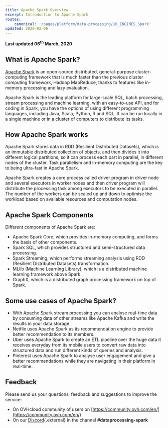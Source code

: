 ```yaml
---
title: Apache Spark Overview
excerpt: Introduction to Apache Spark 
routes:
    canonical: '/pages/platform/data-processing/10_ENGINES_Spark'
updated: 2020-03-06
---
```


**Last updated 06<sup>th</sup> March, 2020**

## What is Apache Spark?

[Apache Spark](http://spark.apache.org/) is an open-source distributed, general-purpose cluster-computing framework that is much faster than the previous cluster computing framework, Hadoop MapReduce, thanks to features like in-memory processing and lazy evaluation. 

Apache Spark is the leading platform for large-scale SQL, batch processing, stream processing and machine learning, with an easy-to-use API, and for coding in Spark, you have the options of using different programming languages, including Java, Scala, Python, R and SQL. It can be run locally in a single machine or in a cluster of computers to distribute its tasks.

## How Apache Spark works

Apache Spark stores data in RDD (Resilient Distributed Datasets), which is an immutable distributed collection of objects, and then divides it into different logical partitions, so it can process each part in parallel, in different nodes of the cluster. Task parallelism and in-memory computing are the key to being ultra-fast in Apache Spark. 

Apache Spark creates a core process called driver program in driver node and several executors in worker nodes and then driver program will distribute the processing task among executors to be executed in parallel. The number of the workers can be scaled up and down to optimise the workload based on available resources and computation nodes. 

## Apache Spark Components

Different components of Apache Spark are:

- Apache Spark Core, which provides in-memory computing, and forms the basis of other components.
- Spark SQL, which provides structured and semi-structured data processing.
- Spark Streaming, which performs streaming analysis using RDD (Resilient Distributed Datasets) transformation.
- MLlib (Machine Learning Library), which is a distributed machine learning framework above Spark.
- GraphX, which is a distributed graph processing framework on top of Spark.

## Some use cases of Apache Spark?

- With Apache Spark stream processing you can analyse real-time data by consuming data of other streams like Apache Kafka and write the results in your data storage. 
- Netflix uses Apache Spark as its recommendation engine to provide better recommendation to its members. 
- Uber uses Apache Spark to create an ETL pipeline over the huge data it receives everyday from its mobile users to convert raw data into structured data and run different kinds of queries and analysis. 
- Pinterest uses Apache Spark to analyse user engagement and give a better recommendations while they are navigating in their platform in real-time. 

## Feedback

Please send us your questions, feedback and suggestions to improve the service: 

- On OVHcloud community of users on [https://community.ovh.com/en/](https://community.ovh.com/en/)
- On our [Discord](https://discord.gg/VVvZg8NCQM){.external} in the channel **#dataprocessing-spark**

